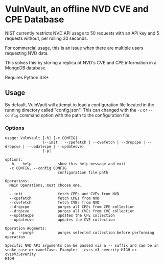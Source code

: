 # VulnVault, an offline NVD CVE and CPE Database
NIST currently restricts NVD API usage to 50 requests with an API key and 5 requests without, per rolling 30 seconds.

For commercial usage, this is an issue when there are multiple users requesting NVD data. 

This solves this by storing a replica of NVD's CVE and CPE information in a MongoDB database.

Requires Python 3.8+
## Usage
By default, VulnVault will attempt to load a configuration file located in the running directory called "config.json".
This can changed with the `-c` or `--config` command option with the path to the configuration file.

### Options
```
usage: VulnVault [-h] [-c CONFIG]
                 (--init | --cpefetch | --cvefetch | --dropcpe | --dropcve | --updatecpe | --updatecve)
                 [-p]

options:
  -h, --help            show this help message and exit
  -c CONFIG, --config CONFIG
                        configuration file path

Operations:
  Main Operations, must choose one.

  --init                fetch CPEs and CVEs from NVD
  --cpefetch            fetch CPEs from NVD
  --cvefetch            fetch CVEs from NVD
  --dropcpe             purges all CPEs from CPE collection
  --dropcve             purges all CVEs from CVE collection
  --updatecpe           updates the CPE collection
  --updatecve           updates the CVE collection

Operation Augments:
  -p, --purge           purges selected collection before performing operation

Specific NVD API arguments can be passed via a -- suffix and can be in
snake_case or camelCase. Example: --cvss_v3_severity HIGH or --cvssV3Severity
HIGH
```

